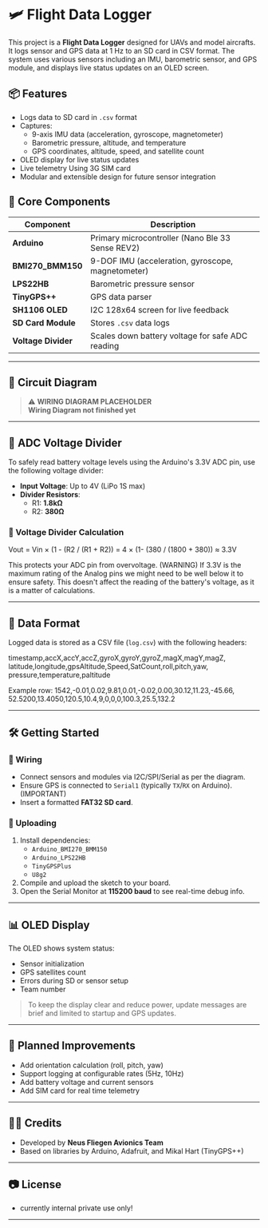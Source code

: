# 🛩️ Flight Data Logger

This project is a **Flight Data Logger** designed for UAVs and model aircrafts. It logs sensor and GPS data at 1 Hz to an SD card in CSV format. The system uses various sensors including an IMU, barometric sensor, and GPS module, and displays live status updates on an OLED screen.

## 📦 Features

- Logs data to SD card in `.csv` format
- Captures:
  - 9-axis IMU data (acceleration, gyroscope, magnetometer)
  - Barometric pressure, altitude, and temperature
  - GPS coordinates, altitude, speed, and satellite count
- OLED display for live status updates
- Live telemetry Using 3G SIM card
- Modular and extensible design for future sensor integration

## 🧠 Core Components

| Component                  | Description |
|---------------------------|-------------|
| **Arduino**               | Primary microcontroller (Nano Ble 33 Sense REV2) |
| **BMI270_BMM150**         | 9-DOF IMU (acceleration, gyroscope, magnetometer) |
| **LPS22HB**               | Barometric pressure sensor |
| **TinyGPS++**             | GPS data parser |
| **SH1106 OLED**           | I2C 128x64 screen for live feedback |
| **SD Card Module**        | Stores `.csv` data logs |
| **Voltage Divider**       | Scales down battery voltage for safe ADC reading |

---

## 🔧 Circuit Diagram

> ⚠️ **WIRING DIAGRAM PLACEHOLDER**  
>  **Wiring Diagram not finished yet**

---

## 🔋 ADC Voltage Divider

To safely read battery voltage levels using the Arduino's 3.3V ADC pin, use the following voltage divider:

- **Input Voltage**: Up to 4V (LiPo 1S max)
- **Divider Resistors**:
  - R1: **1.8kΩ**
  - R2: **380Ω**

### 📐 Voltage Divider Calculation

Vout = Vin × (1 - (R2 / (R1 + R2))
= 4 × (1- (380 / (1800 + 380)) ≈ 3.3V


This protects your ADC pin from overvoltage.
(WARNING) If 3.3V is the maximum rating of the Analog pins we might need to be well below it to ensure safety. This doesn't affect the reading of the battery's voltage, as it is a matter of calculations.

---

## 📂 Data Format

Logged data is stored as a CSV file (`log.csv`) with the following headers:

timestamp,accX,accY,accZ,gyroX,gyroY,gyroZ,magX,magY,magZ,
latitude,longitude,gpsAltitude,Speed,SatCount,roll,pitch,yaw,
pressure,temperature,paltitude


Example row:
1542,-0.01,0.02,9.81,0.01,-0.02,0.00,30.12,11.23,-45.66,
52.5200,13.4050,120.5,10.4,9,0,0,0,100.3,25.5,132.2


---

## 🛠️ Getting Started

### 🔌 Wiring

- Connect sensors and modules via I2C/SPI/Serial as per the diagram.
- Ensure GPS is connected to `Serial1` (typically `TX`/`RX` on Arduino). (IMPORTANT)
- Insert a formatted **FAT32 SD card**.

### 🧪 Uploading

1. Install dependencies:
   - `Arduino_BMI270_BMM150`
   - `Arduino_LPS22HB`
   - `TinyGPSPlus`
   - `U8g2`
2. Compile and upload the sketch to your board.
3. Open the Serial Monitor at **115200 baud** to see real-time debug info.

---

## 📊 OLED Display

The OLED shows system status:
- Sensor initialization
- GPS satellites count
- Errors during SD or sensor setup
- Team number

> To keep the display clear and reduce power, update messages are brief and limited to startup and GPS updates.

---

## 🧩 Planned Improvements

- Add orientation calculation (roll, pitch, yaw)
- Support logging at configurable rates (5Hz, 10Hz)
- Add battery voltage and current sensors
- Add SIM card for real time telemetry

---

## 👨‍💻 Credits

- Developed by **Neus Fliegen Avionics Team**
- Based on libraries by Arduino, Adafruit, and Mikal Hart (TinyGPS++)

---

## 📷 License

- currently internal private use only!

---

